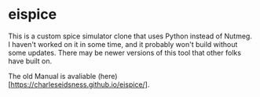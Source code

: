 # eispice

This is a custom spice simulator clone that uses Python instead of Nutmeg. I haven't worked on it in some time, and it probably won't build without some updates. There may be newer versions of this tool that other folks have built on.

The old Manual is avaliable (here)[https://charleseidsness.github.io/eispice/].
